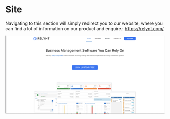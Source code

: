 Site
===============

Navigating to this section will simply redirect you to our website, where you can find a lot of information on our product and enquire.:
https://relynt.com/

![Site](site.png)
